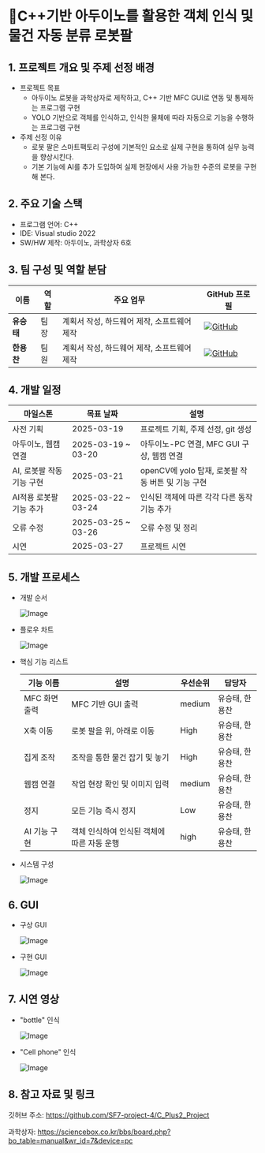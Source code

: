 # 🦾C++기반 아두이노를 활용한 객체 인식 및 물건 자동 분류 로봇팔

## 1. 프로젝트 개요 및 주제 선정 배경
- 프로젝트 목표
  - 아두이노 로봇을 과학상자로 제작하고, C++ 기반 MFC GUI로 연동 및 통제하는 프로그램 구현
  - YOLO 기반으로 객체를 인식하고, 인식한 물체에 따라 자동으로 기능을 수행하는 프로그램 구현
- 주제 선정 이유
  - 로봇 팔은 스마트팩토리 구성에 기본적인 요소로 실제 구현을 통하여 실무 능력을 향상시킨다.
  - 기본 기능에 AI를 추가 도입하여 실제 현장에서 사용 가능한 수준의 로봇을 구현해 본다.
    
## 2. 주요 기술 스택
- 프로그램 언어:  C++
- IDE: Visual studio 2022
- SW/HW 제작: 아두이노, 과학상자 6호

  

## 3. 팀 구성 및 역할 분담
| 이름 | 역할 | 주요 업무 | GitHub 프로필 |
|------|------|--------------|-----------|
| **유승태** | 팀장 | 계획서 작성, 하드웨어 제작, 소프트웨어 제작 | [![GitHub](https://img.shields.io/badge/GitHub-Profile-black?logo=github)](https://github.com/Yoo-Seung-Tae) |
| **한용찬** | 팀원 | 계획서 작성, 하드웨어 제작, 소프트웨어 제작 | [![GitHub](https://img.shields.io/badge/GitHub-Profile-black?logo=github)](https://github.com/gksdydcks) |

## 4. 개발 일정
| 마일스톤 | 목표 날짜           | 설명                                               |
|----------|--------------------|----------------------------------------------------|
| 사전 기획 | 2025-03-19         | 프로젝트 기획, 주제 선정, git 생성                |
| 아두이노, 웹캠 연결 | 2025-03-19 ~ 03-20 | 아두이노-PC 연결, MFC GUI 구상, 웹캠 연결        |
| AI, 로봇팔 작동 기능 구현 | 2025-03-21         | openCV에 yolo 탑재, 로봇팔 작동 버튼 및 기능 구현 |
| AI적용 로봇팔 기능 추가 | 2025-03-22 ~ 03-24 | 인식된 객체에 따른 각각 다른 동작 기능 추가      |
| 오류 수정 | 2025-03-25 ~ 03-26 | 오류 수정 및 정리                                 |
| 시연     | 2025-03-27         | 프로젝트 시연                                     |
  
## 5. 개발 프로세스

- 개발 순서
  
  ![Image](https://github.com/user-attachments/assets/52551129-a361-4d33-9fbf-28e8d312edff)
     
  
- 플로우 차트
  
   ![Image](https://github.com/user-attachments/assets/3c8df252-c954-4844-8dfd-3db2889784ba)

- 핵심 기능 리스트

  | 기능 이름 | 설명 | 우선순위 | 담당자 |
  | --- | --- | --- | --- |
  | MFC 화면 출력 | MFC 기반 GUI 출력 | medium | 유승태, 한용찬 |
  | X축 이동 | 로봇 팔을 위, 아래로 이동 | High | 유승태, 한용찬 |
  | 집게 조작 | 조작을 통한 물건 잡기 및 놓기 | High | 유승태, 한용찬 |
  | 웹캠 연결 | 작업 현장 확인 및 이미지 입력 | medium | 유승태, 한용찬 |
  | 정지 | 모든 기능 즉시 정지 | Low | 유승태, 한용찬 |
  | AI 기능 구현 | 객체 인식하여 인식된 객체에 따른 자동 운행 | high | 유승태, 한용찬 |
  
- 시스템 구성
  
   ![Image](https://github.com/user-attachments/assets/78889616-6ee7-4c72-9366-1b5864110798)



## 6. GUI
- 구상 GUI
  
  ![Image](https://github.com/user-attachments/assets/71c54c5f-3258-40f0-a725-031e8ad4a393)

  
- 구현 GUI
  
  ![Image](https://github.com/user-attachments/assets/1efa7de3-a41b-489c-8080-1f71607fd9df)



## 7. 시연 영상
- "bottle" 인식
  
  ![Image](https://github.com/user-attachments/assets/e79c24b6-a208-40dc-a8c6-91dec8320a4d)

- "Cell phone" 인식
  
  ![Image](https://github.com/user-attachments/assets/c62019f7-42bb-4b3c-8749-42a473dd52e0)


## 8. 참고 자료 및 링크

깃허브 주소: https://github.com/SF7-project-4/C_Plus2_Project

과학상자: https://sciencebox.co.kr/bbs/board.php?bo_table=manual&wr_id=7&device=pc






